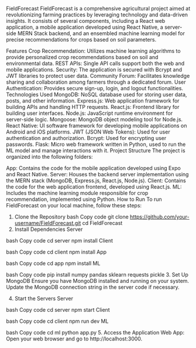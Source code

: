 
FieldForecast
FieldForecast is a comprehensive agricultural project aimed at revolutionizing farming practices by leveraging technology and data-driven insights. It consists of several components, including a React web application, a mobile application developed using React Native, a server-side MERN Stack backend, and an ensembled machine learning model for precise recommendations for crops based on soil parameters.

Features
Crop Recommendation: Utilizes machine learning algorithms to provide personalized crop recommendations based on soil and environmental data.
REST APIs: Single API calls support both the web and mobile applications.
Security: The application is secured with Bcrypt and JWT libraries to protect user data.
Community Forum: Facilitates knowledge sharing and collaboration among farmers through a dedicated forum.
User Authentication: Provides secure sign-up, login, and logout functionalities.
Technologies Used
MongoDB: NoSQL database used for storing user data, posts, and other information.
Express.js: Web application framework for building APIs and handling HTTP requests.
React.js: Frontend library for building user interfaces.
Node.js: JavaScript runtime environment for server-side logic.
Mongoose: MongoDB object modeling tool for Node.js.
React Native: UI software framework for developing mobile applications on Android and iOS platforms.
JWT (JSON Web Tokens): Used for user authentication and authorization.
Bcrypt: Used for encrypting user passwords.
Flask: Micro web framework written in Python, used to run the ML model and manage interactions with it.
Project Structure
The project is organized into the following folders:

App: Contains the code for the mobile application developed using Expo and React Native.
Server: Houses the backend server implementation using the MERN stack (MongoDB, Express.js, React.js, Node.js).
Client: Contains the code for the web application frontend, developed using React.js.
ML: Includes the machine learning module responsible for crop recommendation, implemented using Python.
How to Run
To run FieldForecast on your local machine, follow these steps:

1. Clone the Repository
bash
Copy code
git clone https://github.com/your-username/FieldForecast.git
cd FieldForecast
2. Install Dependencies
Server

bash
Copy code
cd server
npm install
Client

bash
Copy code
cd client
npm install
App

bash
Copy code
cd app
npm install
ML

bash
Copy code
pip install numpy pandas sklearn requests pickle
3. Set Up MongoDB
Ensure you have MongoDB installed and running on your system. Update the MongoDB connection string in the server code if necessary.

4. Start the Servers
Server

bash
Copy code
cd server
npm start
Client

bash
Copy code
cd client
npm run dev
ML

bash
Copy code
cd ml
python app.py
5. Access the Application
Web App: Open your web browser and go to http://localhost:3000.
